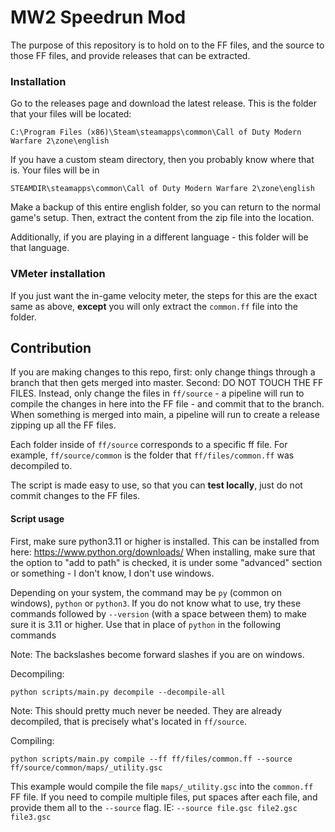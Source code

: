 # MW2 Speedrun Mod
The purpose of this repository is to hold on to the FF files, and the source to those FF files, and provide releases that can be extracted.

### Installation
Go to the releases page and download the latest release. This is the folder that your files will be located:

```
C:\Program Files (x86)\Steam\steamapps\common\Call of Duty Modern Warfare 2\zone\english
```

If you have a custom steam directory, then you probably know where that is. Your files will be in 
```
STEAMDIR\steamapps\common\Call of Duty Modern Warfare 2\zone\english
```

Make a backup of this entire english folder, so you can return to the normal game's setup. Then, extract the content from the zip file into the location.

Additionally, if you are playing in a different language - this folder will be that language.

### VMeter installation
If you just want the in-game velocity meter, the steps for this are the exact same as above, **except** you will only extract the `common.ff` file into the folder.

## Contribution
If you are making changes to this repo, first: only change things through a branch that then gets merged into master. Second: DO NOT TOUCH THE FF FILES. Instead, only change the files in `ff/source` - a pipeline will run to compile the changes in here into the FF file - and commit that to the branch. When something is merged into main, a pipeline will run to create a release zipping up all the FF files.

Each folder inside of `ff/source` corresponds to a specific ff file. For example, `ff/source/common` is the folder that `ff/files/common.ff` was decompiled to.

The script is made easy to use, so that you can **test locally**, just do not commit changes to the FF files.

#### Script usage
First, make sure python3.11 or higher is installed. This can be installed from here: https://www.python.org/downloads/ When installing, make sure that the option to "add to path" is checked, it is under some "advanced" section or something - I don't know, I don't use windows.

Depending on your system, the command may be `py` (common on windows), `python` or `python3`. If you do not know what to use, try these commands followed by `--version` (with a space between them) to make sure it is 3.11 or higher. Use that in place of `python` in the following commands

Note: The backslashes become forward slashes if you are on windows.

Decompiling:
```
python scripts/main.py decompile --decompile-all
```
Note: This should pretty much never be needed. They are already decompiled, that is precisely what's located in `ff/source`.

Compiling:
```
python scripts/main.py compile --ff ff/files/common.ff --source ff/source/common/maps/_utility.gsc
```

This example would compile the file `maps/_utility.gsc` into the `common.ff` FF file. If you need to compile multiple files, put spaces after each file, and provide them all to the `--source` flag. IE: `--source file.gsc file2.gsc file3.gsc`